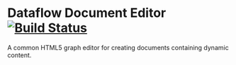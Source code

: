 Dataflow Document Editor [![Build Status](https://travis-ci.org/meemoo/dataflow.png?branch=master)](https://travis-ci.org/meemoo/dataflow)
========

A common HTML5 graph editor for creating documents containing dynamic content.
